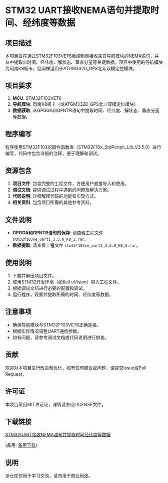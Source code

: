 # STM32 UART接收NEMA语句并提取时间、经纬度等数据

## 项目描述

本项目旨在通过STM32F103VET6微控制器接收来自导航模块的NEMA语句，并从中提取出时间、经纬度、解状态、垂直分量等关键数据。项目中使用的导航模块为司南K8板卡，但同样适用于ATGM332D_GPS北斗双模定位模块。

## 项目要求

1. **MCU**: STM32F103VET6
2. **导航模块**: 司南K8板卡（或ATGM332D_GPS北斗双模定位模块）
3. **数据获取**: 从GPGGA和GPNTR语句中提取时间、经纬度、解状态、垂直分量等数据。

## 程序编写

程序使用STM32F103的固件函数库（STM32F10x_StdPeriph_Lib_V3.5.0）进行编写，代码中包含详细的注释，便于理解和调试。

## 资源包含

1. **项目文件**: 包含完整的工程文件，方便用户直接导入和使用。
2. **调试文档**: 提供调试过程中遇到的问题及解决方案。
3. **代码说明**: 详细解释代码的功能和实现方式。
4. **相关资料**: 包含项目所需的其他参考资料。

## 文件说明

- **GPGGA和GPNTR语句的保存**: 请查看工程文件 `stm32f103ve_uart1_3.5.0_K8_1.rar`。
- **数据提取**: 请查看工程文件 `stm32f103ve_uart1_3.5.0_K8_5.rar`。

## 使用说明

1. 下载并解压项目文件。
2. 使用STM32开发环境（如Keil uVision）导入工程文件。
3. 根据调试文档进行必要的配置和调试。
4. 运行程序，观察并提取所需的时间、经纬度等数据。

## 注意事项

- 确保导航模块与STM32F103VET6正确连接。
- 根据实际情况调整UART通信参数。
- 如有问题，请参考调试文档或代码说明进行排查。

## 贡献

欢迎对本项目进行改进和优化，如有任何建议或问题，请提交Issue或Pull Request。

## 许可证

本项目采用MIT许可证，详情请参阅LICENSE文件。

## 下载链接
[STM32UART接收NEMA语句并提取时间经纬度等数据](https://pan.quark.cn/s/0af5e7a3640b) 

(备用: [备用下载](https://pan.baidu.com/s/1Z5pgISUZFOl-lssvszyUBA?pwd=1234))

## 说明

该仓库仅用于学习交流，请勿用于商业用途。
